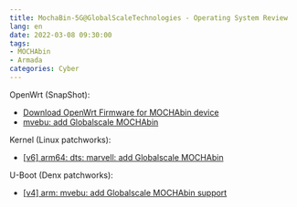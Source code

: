 ```yaml
---
title: MochaBin-5G@GlobalScaleTechnologies - Operating System Review
lang: en
date: 2022-03-08 09:30:00
tags:
- MOCHAbin
- Armada
categories: Cyber
---
```


OpenWrt (SnapShot):
- [Download OpenWrt Firmware for MOCHAbin device](https://firmware-selector.openwrt.org/?version=SNAPSHOT&target=mvebu%2Fcortexa72&id=globalscale_mochabin)
- [mvebu: add Globalscale MOCHAbin](https://git.openwrt.org/?p=openwrt/openwrt.git;a=commit;h=78cf3e53b1f4ea6428925302d78f743a693d5fb1)

Kernel (Linux patchworks):
- [[v6] arm64: dts: marvell: add Globalscale MOCHAbin](https://patchwork.kernel.org/project/linux-arm-kernel/list/?series=560183)

U-Boot (Denx patchworks):
- [[v4] arm: mvebu: add Globalscale MOCHAbin support](https://patchwork.ozlabs.org/project/uboot/list/?series=269214&archive=both&state=*)

